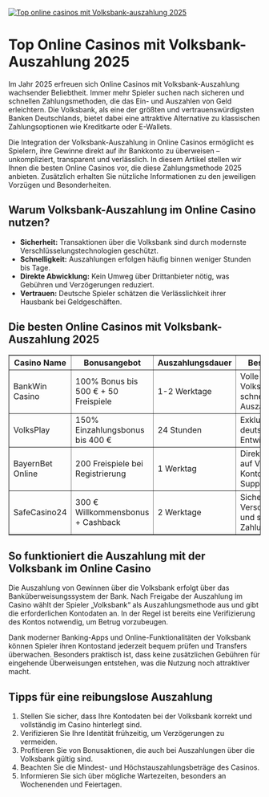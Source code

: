 [![Top online casinos mit Volksbank-auszahlung 2025](https://123-caf.pages.dev/gitsignup.png)](https://vrmoo.ru/Bt82HjjY)

<h1>Top Online Casinos mit Volksbank-Auszahlung 2025</h1> <p>Im Jahr 2025 erfreuen sich Online Casinos mit Volksbank-Auszahlung wachsender Beliebtheit. Immer mehr Spieler suchen nach sicheren und schnellen Zahlungsmethoden, die das Ein- und Auszahlen von Geld erleichtern. Die Volksbank, als eine der größten und vertrauenswürdigsten Banken Deutschlands, bietet dabei eine attraktive Alternative zu klassischen Zahlungsoptionen wie Kreditkarte oder E-Wallets.</p> <p>Die Integration der Volksbank-Auszahlung in Online Casinos ermöglicht es Spielern, ihre Gewinne direkt auf ihr Bankkonto zu überweisen – unkompliziert, transparent und verlässlich. In diesem Artikel stellen wir Ihnen die besten Online Casinos vor, die diese Zahlungsmethode 2025 anbieten. Zusätzlich erhalten Sie nützliche Informationen zu den jeweiligen Vorzügen und Besonderheiten.</p>  <h2>Warum Volksbank-Auszahlung im Online Casino nutzen?</h2> <ul>   <li><strong>Sicherheit:</strong> Transaktionen über die Volksbank sind durch modernste Verschlüsselungstechnologien geschützt.</li>   <li><strong>Schnelligkeit:</strong> Auszahlungen erfolgen häufig binnen weniger Stunden bis Tage.</li>   <li><strong>Direkte Abwicklung:</strong> Kein Umweg über Drittanbieter nötig, was Gebühren und Verzögerungen reduziert.</li>   <li><strong>Vertrauen:</strong> Deutsche Spieler schätzen die Verlässlichkeit ihrer Hausbank bei Geldgeschäften.</li> </ul>  <h2>Die besten Online Casinos mit Volksbank-Auszahlung 2025</h2> <table border="1" cellpadding="8" cellspacing="0" style="border-collapse: collapse; width: 100%;">   <thead>     <tr>       <th>Casino Name</th>       <th>Bonusangebot</th>       <th>Auszahlungsdauer</th>       <th>Besonderheiten</th>     </tr>   </thead>   <tbody>     <tr>       <td>BankWin Casino</td>       <td>100% Bonus bis 500 € + 50 Freispiele</td>       <td>1-2 Werktage</td>       <td>Volle Integration mit Volksbank-App, schnelle Auszahlung</td>     </tr>     <tr>       <td>VolksPlay</td>       <td>150% Einzahlungsbonus bis 400 €</td>       <td>24 Stunden</td>       <td>Exklusive Spiele von deutschen Entwicklern</td>     </tr>     <tr>       <td>BayernBet Online</td>       <td>200 Freispiele bei Registrierung</td>       <td>1 Werktag</td>       <td>Direkte Auszahlung auf Volksbank-Konto, deutscher Support</td>     </tr>     <tr>       <td>SafeCasino24</td>       <td>300 € Willkommensbonus + Cashback</td>       <td>2 Werktage</td>       <td>Sichere SSL-Verschlüsselung und schnelle Zahlungsabwicklung</td>     </tr>   </tbody> </table>  <h2>So funktioniert die Auszahlung mit der Volksbank im Online Casino</h2> <p>Die Auszahlung von Gewinnen über die Volksbank erfolgt über das Banküberweisungssystem der Bank. Nach Freigabe der Auszahlung im Casino wählt der Spieler „Volksbank“ als Auszahlungsmethode aus und gibt die erforderlichen Kontodaten an. In der Regel ist bereits eine Verifizierung des Kontos notwendig, um Betrug vorzubeugen.</p> <p>Dank moderner Banking-Apps und Online-Funktionalitäten der Volksbank können Spieler ihren Kontostand jederzeit bequem prüfen und Transfers überwachen. Besonders praktisch ist, dass keine zusätzlichen Gebühren für eingehende Überweisungen entstehen, was die Nutzung noch attraktiver macht.</p>  <h2>Tipps für eine reibungslose Auszahlung</h2> <ol>   <li>Stellen Sie sicher, dass Ihre Kontodaten bei der Volksbank korrekt und vollständig im Casino hinterlegt sind.</li>   <li>Verifizieren Sie Ihre Identität frühzeitig, um Verzögerungen zu vermeiden.</li>   <li>Profitieren Sie von Bonusaktionen, die auch bei Auszahlungen über die Volksbank gültig sind.</li>   <li>Beachten Sie die Mindest- und Höchstauszahlungsbeträge des Casinos.</li>   <li>Informieren Sie sich über mögliche Wartezeiten, besonders an Wochenenden und Feiertagen.</li> </ol>